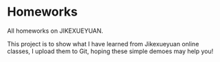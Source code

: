 # Homeworks

All homeworks on JIKEXUEYUAN.

This project is to show what I have learned from Jikexueyuan online classes, I upload them to Git, hoping these simple demoes may help you!

